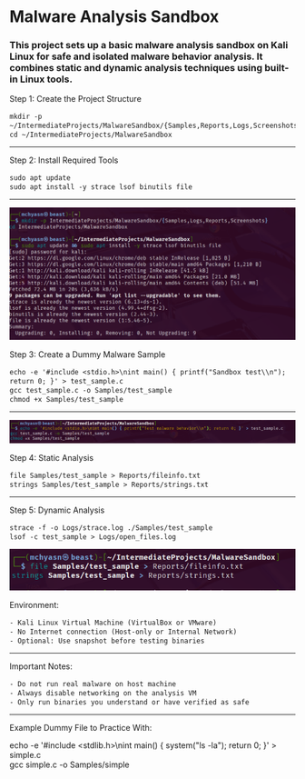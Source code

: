 # Malware Analysis Sandbox

### This project sets up a basic malware analysis sandbox on Kali Linux for safe and isolated malware behavior analysis. It combines static and dynamic analysis techniques using built-in Linux tools.

Step 1: Create the Project Structure
```
mkdir -p ~/IntermediateProjects/MalwareSandbox/{Samples,Reports,Logs,Screenshots}  
cd ~/IntermediateProjects/MalwareSandbox
```
---

Step 2: Install Required Tools
```
sudo apt update  
sudo apt install -y strace lsof binutils file
```
---
![Malware Sandbox Analysis](https://raw.githubusercontent.com/mchyasn/cyber-Projs-beginner-to-advanced/main/IntermediateProjects/MalwareSandbox/Screenshots/step0.png)

Step 3: Create a Dummy Malware Sample
```
echo -e '#include <stdio.h>\nint main() { printf("Sandbox test\\n"); return 0; }' > test_sample.c  
gcc test_sample.c -o Samples/test_sample  
chmod +x Samples/test_sample
```
---
![Malware Sandbox Analysis](https://raw.githubusercontent.com/mchyasn/cyber-Projs-beginner-to-advanced/main/IntermediateProjects/MalwareSandbox/Screenshots/step1.png)

Step 4: Static Analysis
```
file Samples/test_sample > Reports/fileinfo.txt  
strings Samples/test_sample > Reports/strings.txt
```
---

Step 5: Dynamic Analysis
```
strace -f -o Logs/strace.log ./Samples/test_sample  
lsof -c test_sample > Logs/open_files.log
```
![Malware Sandbox Analysis](https://raw.githubusercontent.com/mchyasn/cyber-Projs-beginner-to-advanced/main/IntermediateProjects/MalwareSandbox/Screenshots/step2.png)

Environment:
```
- Kali Linux Virtual Machine (VirtualBox or VMware)
- No Internet connection (Host-only or Internal Network)
- Optional: Use snapshot before testing binaries
```
---

Important Notes:
```
- Do not run real malware on host machine
- Always disable networking on the analysis VM
- Only run binaries you understand or have verified as safe
```
---

Example Dummy File to Practice With:

echo -e '#include <stdlib.h>\nint main() { system("ls -la"); return 0; }' > simple.c  
gcc simple.c -o Samples/simple  
